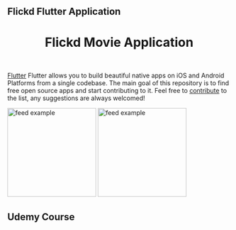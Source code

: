 ## Flickd Flutter Application

<h1 align="center">Flickd Movie Application</h1>

<br>

<a href="https://flutter.io/">Flutter</a> Flutter allows you to build beautiful native apps on iOS and Android Platforms from a single codebase. The main goal of this repository is to find free open source apps and start contributing to it. Feel free to [contribute](https://github.com/tortuvshin/open-source-flutter-apps/graphs/contributors) to the list, any suggestions are always welcomed!

<div>
<img src="https://raw.githubusercontent.com/preneure/flickd_rest_app_flutter/master/preview/preview_1.png" alt="feed example" width="200">
<img src="https://raw.githubusercontent.com/preneure/flickd_rest_app_flutter/master/preview/preview_2.png" alt="feed example" width="200">
</div>
</p>

## Udemy Course

